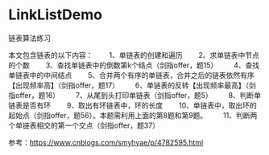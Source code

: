 # LinkListDemo
链表算法练习

本文包含链表的以下内容：
　　1、单链表的创建和遍历
　　2、求单链表中节点的个数
　　3、查找单链表中的倒数第k个结点（剑指offer，题15）
　　4、查找单链表中的中间结点
　　5、合并两个有序的单链表，合并之后的链表依然有序【出现频率高】（剑指offer，题17）
　　6、单链表的反转【出现频率最高】（剑指offer，题16）
　　7、从尾到头打印单链表（剑指offer，题5）
　　8、判断单链表是否有环
　　9、取出有环链表中，环的长度
　　10、单链表中，取出环的起始点（剑指offer，题56）。本题需利用上面的第8题和第9题。
　　11、判断两个单链表相交的第一个交点（剑指offer，题37）

参考：https://www.cnblogs.com/smyhvae/p/4782595.html
